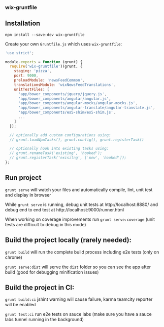 ### wix-gruntfile

## Installation

`npm install --save-dev wix-gruntfile`

Create your own `Gruntfile.js` which uses `wix-gruntfile`:

```js
'use strict';

module.exports = function (grunt) {
  require('wix-gruntfile')(grunt, {
    staging: 'pizza',
    port: 9000,
    preloadModule: 'newsFeedCommon',
    translationsModule: 'wixNewsFeedTranslations',
    unitTestFiles: [
      'app/bower_components/jquery/jquery.js',
      'app/bower_components/angular/angular.js',
      'app/bower_components/angular-mocks/angular-mocks.js',
      'app/bower_components/angular-translate/angular-translate.js',
      'app/bower_components/es5-shim/es5-shim.js',
      ...
    ]
  });

  // optionally add custom configurations using:
  // grunt.loadNpmTasks(), grunt.config(), grunt.registerTask()

  // optionally hook into existing tasks using:
  // grunt.renameTask('existing', 'hooked');
  // grunt.registerTask('exisitng', ['new', 'hooked']);
};
```

## Run project

`grunt serve` will watch your files and automatically compile, lint, unit test and display in browser

While `grunt serve` is running, debug unit tests at http://localhost:8880/ and debug end to end test at http://localhost:9000/runner.html

When working on coverage improvements run `grunt serve:coverage` (unit tests are difficult to debug in this mode)

## Build the project locally (rarely needed):

`grunt build` will run the complete build process including e2e tests (only on chrome)

`grunt serve:dist` will serve the `dist` folder so you can see the app after build (good for debugging minification issues)

## Build the project in CI:

`grunt build:ci` jshint warning will cause failure, karma teamcity reporter will be enabled

`grunt test:ci` run e2e tests on sauce labs (make sure you have a sauce labs tunnel running in the background)


